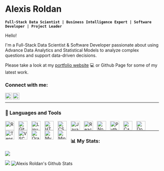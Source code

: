# Alexis Roldan

**`Full-Stack Data Scientist | Business Intelligence Expert | Software Developer | Project Leader`**

Hello!

I'm a Full-Stack Data Scientist & Software Developer passionate about using Advance Data Analytics and Statistical Models to analyze complex questions and support data-driven decisions.

Please take a look at my [portfolio website](https://alexisroldan.netlify.app/) :computer: or Github Page for some of my latest work.

### Connect with me:

[<img align="left" alt="roldan_al | Twitter" width="22px" src="https://cdn.jsdelivr.net/gh/devicons/devicon/icons/twitter/twitter-original.svg" />][twitter]
[<img align="left" alt="alexis-roldan-ds | LinkedIn" width="22px" src="https://cdn.jsdelivr.net/gh/devicons/devicon/icons/linkedin/linkedin-original.svg" />][linkedin]

<br />

---

### 🧰 Languages and Tools

<img align="left" alt="R" width="30px" style="padding-right:10px;" src="https://cdn.jsdelivr.net/gh/devicons/devicon/icons/r/r-original.svg"/>
<img align="left" alt="Git" width="30px" style="padding-right:10px;" src="https://cdn.jsdelivr.net/gh/devicons/devicon/icons/git/git-original.svg" />
<img align="left" alt="Linux" width="30px" style="padding-right:10px;" src="https://cdn.jsdelivr.net/gh/devicons/devicon/icons/linux/linux-original.svg" />
<img align="left" alt="HTML" width="30px" style="padding-right:10px;" src="https://cdn.jsdelivr.net/gh/devicons/devicon/icons/html5/html5-plain.svg" />
<img align="left" alt="CSS" width="30px" style="padding-right:10px;" src="https://cdn.jsdelivr.net/gh/devicons/devicon/icons/css3/css3-plain.svg" />
<img align="left" alt="JavaScript" width="30px" style="padding-right:10px;" src="https://cdn.jsdelivr.net/gh/devicons/devicon/icons/javascript/javascript-plain.svg" />
<img align="left" alt="React" width="30px" style="padding-right:10px;" src="https://cdn.jsdelivr.net/gh/devicons/devicon/icons/react/react-original.svg" />
<img align="left" alt="NodeJS" width="30px" style="padding-right:10px;" src="https://cdn.jsdelivr.net/gh/devicons/devicon/icons/nodejs/nodejs-original.svg" />
<img align="left" alt="Python" width="30px" style="padding-right:10px;" src="https://cdn.jsdelivr.net/gh/devicons/devicon/icons/python/python-plain.svg" />
<img align="left" alt="C++" width="30px" style="padding-right:10px;" src="https://cdn.jsdelivr.net/gh/devicons/devicon/icons/cplusplus/cplusplus-line.svg" />
<img align="left" alt="Docker" width="30px" style="padding-right:10px;" src="https://cdn.jsdelivr.net/gh/devicons/devicon/icons/docker/docker-plain.svg" />
<img align="left" alt="TensorFlow" width="30px" style="padding-right:10px;" src="https://cdn.jsdelivr.net/gh/devicons/devicon/icons/tensorflow/tensorflow-original.svg" />
<img align="left" alt="VSCode" width="30px" style="padding-right:10px;" src="https://cdn.jsdelivr.net/gh/devicons/devicon/icons/vscode/vscode-original.svg" />
<img align="left" alt="Oracle" width="30px" style="padding-right:10px;" src="https://cdn.jsdelivr.net/gh/devicons/devicon/icons/oracle/oracle-original.svg" />
<img align="left" alt="MySQL" width="30px" style="padding-right:10px;" src="https://cdn.jsdelivr.net/gh/devicons/devicon/icons/mysql/mysql-plain.svg" />
<img align="left" alt="Minitab" width="30px" style="padding-right:10px;" src="https://cdn.jsdelivr.net/gh/devicons/devicon/icons/minitab/minitab-plain.svg" />
<br />

---

### 📊 My Stats:

![](http://github-profile-summary-cards.vercel.app/api/cards/profile-details?username=roldanalex&theme=github_dark)

![](http://github-profile-summary-cards.vercel.app/api/cards/most-commit-language?username=roldanalex&theme=github_dark)
![Alexis Roldan's Github Stats](https://github-readme-stats-roldanalex.vercel.app/api?username=roldanalex&show_icons=true&theme=algolia&count_private=true&hide_border=true)


[twitter]: https://twitter.com/roldan_al
[linkedin]: https://linkedin.com/in/alexis-roldan-ds

<!-- ## Skills and Tools:
![](https://img.shields.io/badge/Code-R-informational?style=flat&logo=r&logoColor=white&color=2CD4A7)
![](https://img.shields.io/badge/Code-Python-informational?style=flat&logo=python&logoColor=white&color=2CD4A7)
![](https://img.shields.io/badge/Tools-SQL-informational?style=flat&logo=sql&logoColor=white&color=2CD4A7)
![](https://img.shields.io/badge/Tools-PostgreSQL-informational?style=flat&logo=postgresql&logoColor=white&color=2CD4A7)
![](https://img.shields.io/badge/Frontend-HTML-informational?style=flat&logo=html5&logoColor=white&color=2CD4A7)
![](https://img.shields.io/badge/Frontend-Bootstrap-informational?style=flat&logo=bootstrap&logoColor=white&color=2CD4A7)
![](https://img.shields.io/badge/Frontend-CSS-informational?style=flat&logo=css&logoColor=white&color=2CD4A7)
![](https://img.shields.io/badge/Frontend-Java-informational?style=flat&logo=java&logoColor=white&color=2CD4A7)
![](https://img.shields.io/badge/Shell-Bash-informational?style=flat&logo=gnubash&logoColor=white&color=2CD4A7)
![](https://img.shields.io/badge/MachineLearning-Supervised-informational?style=flat&logoColor=white&color=2CD4A7)
![](https://img.shields.io/badge/MachineLearning-Unsupervised-informational?style=flat&logoColor=white&color=2CD4A7)
![](https://img.shields.io/badge/NLP-Text-informational?style=flat&logoColor=white&color=2CD4A7)
![](https://img.shields.io/badge/Visualization-ggplot-informational?style=flat&logo=plotly&logoColor=white&color=2CD4A7)
![](https://img.shields.io/badge/Visualization-PowerBI-informational?style=flat&logo=plotly&logoColor=white&color=2CD4A7)
![](https://img.shields.io/badge/Visualization-QlikSense-informational?style=flat&logo=plotly&logoColor=white&color=2CD4A7)
![](https://img.shields.io/badge/Visualization-Tableau-informational?style=flat&logo=tableau&logoColor=white&color=2CD4A7)
![](https://img.shields.io/badge/Deployment-RMarkdown-informational?style=flat&logo=markdown&logoColor=white&color=2CD4A7)
![](https://img.shields.io/badge/Deployment-RShiny-informational?style=flat&logo=shiny&logoColor=white&color=2CD4A7) -->
